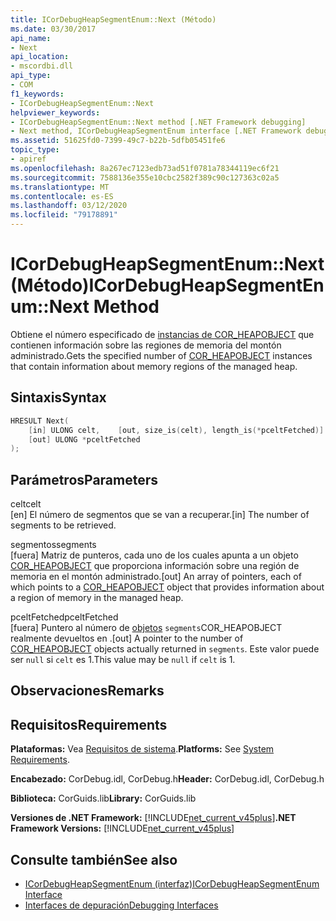 ```yaml
---
title: ICorDebugHeapSegmentEnum::Next (Método)
ms.date: 03/30/2017
api_name:
- Next
api_location:
- mscordbi.dll
api_type:
- COM
f1_keywords:
- ICorDebugHeapSegmentEnum::Next
helpviewer_keywords:
- ICorDebugHeapSegmentEnum::Next method [.NET Framework debugging]
- Next method, ICorDebugHeapSegmentEnum interface [.NET Framework debugging]
ms.assetid: 51625fd0-7399-49c7-b22b-5dfb05451fe6
topic_type:
- apiref
ms.openlocfilehash: 8a267ec7123edb73ad51f0781a78344119ec6f21
ms.sourcegitcommit: 7588136e355e10cbc2582f389c90c127363c02a5
ms.translationtype: MT
ms.contentlocale: es-ES
ms.lasthandoff: 03/12/2020
ms.locfileid: "79178891"
---
```

# <a name="icordebugheapsegmentenumnext-method"></a><span data-ttu-id="2b564-102">ICorDebugHeapSegmentEnum::Next (Método)</span><span class="sxs-lookup"><span data-stu-id="2b564-102">ICorDebugHeapSegmentEnum::Next Method</span></span>
<span data-ttu-id="2b564-103">Obtiene el número especificado de [instancias de COR_HEAPOBJECT](cor-heapobject-structure.md) que contienen información sobre las regiones de memoria del montón administrado.</span><span class="sxs-lookup"><span data-stu-id="2b564-103">Gets the specified number of [COR_HEAPOBJECT](cor-heapobject-structure.md) instances that contain information about memory regions of the managed heap.</span></span>  
  
## <a name="syntax"></a><span data-ttu-id="2b564-104">Sintaxis</span><span class="sxs-lookup"><span data-stu-id="2b564-104">Syntax</span></span>  
  
```cpp  
HRESULT Next(  
    [in] ULONG celt,    [out, size_is(celt), length_is(*pceltFetched)] COR_SEGMENT segments[],
    [out] ULONG *pceltFetched  
);  
```  
  
## <a name="parameters"></a><span data-ttu-id="2b564-105">Parámetros</span><span class="sxs-lookup"><span data-stu-id="2b564-105">Parameters</span></span>  
 <span data-ttu-id="2b564-106">celt</span><span class="sxs-lookup"><span data-stu-id="2b564-106">celt</span></span>  
 <span data-ttu-id="2b564-107">[en] El número de segmentos que se van a recuperar.</span><span class="sxs-lookup"><span data-stu-id="2b564-107">[in] The number of segments to be retrieved.</span></span>  
  
 <span data-ttu-id="2b564-108">segmentos</span><span class="sxs-lookup"><span data-stu-id="2b564-108">segments</span></span>  
 <span data-ttu-id="2b564-109">[fuera] Matriz de punteros, cada uno de los cuales apunta a un objeto [COR_HEAPOBJECT](cor-heapobject-structure.md) que proporciona información sobre una región de memoria en el montón administrado.</span><span class="sxs-lookup"><span data-stu-id="2b564-109">[out] An array of pointers, each of which points to a [COR_HEAPOBJECT](cor-heapobject-structure.md) object that provides information about a region of memory in the managed heap.</span></span>  
  
 <span data-ttu-id="2b564-110">pceltFetched</span><span class="sxs-lookup"><span data-stu-id="2b564-110">pceltFetched</span></span>  
 <span data-ttu-id="2b564-111">[fuera] Puntero al número de [objetos](cor-heapobject-structure.md) `segments`COR_HEAPOBJECT realmente devueltos en .</span><span class="sxs-lookup"><span data-stu-id="2b564-111">[out] A pointer to the number of [COR_HEAPOBJECT](cor-heapobject-structure.md) objects actually returned in `segments`.</span></span> <span data-ttu-id="2b564-112">Este valor puede ser `null` si `celt` es 1.</span><span class="sxs-lookup"><span data-stu-id="2b564-112">This value may be `null` if `celt` is 1.</span></span>  
  
## <a name="remarks"></a><span data-ttu-id="2b564-113">Observaciones</span><span class="sxs-lookup"><span data-stu-id="2b564-113">Remarks</span></span>  
  
## <a name="requirements"></a><span data-ttu-id="2b564-114">Requisitos</span><span class="sxs-lookup"><span data-stu-id="2b564-114">Requirements</span></span>  
 <span data-ttu-id="2b564-115">**Plataformas:** Vea [Requisitos de sistema](../../../../docs/framework/get-started/system-requirements.md).</span><span class="sxs-lookup"><span data-stu-id="2b564-115">**Platforms:** See [System Requirements](../../../../docs/framework/get-started/system-requirements.md).</span></span>  
  
 <span data-ttu-id="2b564-116">**Encabezado:** CorDebug.idl, CorDebug.h</span><span class="sxs-lookup"><span data-stu-id="2b564-116">**Header:** CorDebug.idl, CorDebug.h</span></span>  
  
 <span data-ttu-id="2b564-117">**Biblioteca:** CorGuids.lib</span><span class="sxs-lookup"><span data-stu-id="2b564-117">**Library:** CorGuids.lib</span></span>  
  
 <span data-ttu-id="2b564-118">**Versiones de .NET Framework:** [!INCLUDE[net_current_v45plus](../../../../includes/net-current-v45plus-md.md)]</span><span class="sxs-lookup"><span data-stu-id="2b564-118">**.NET Framework Versions:** [!INCLUDE[net_current_v45plus](../../../../includes/net-current-v45plus-md.md)]</span></span>  
  
## <a name="see-also"></a><span data-ttu-id="2b564-119">Consulte también</span><span class="sxs-lookup"><span data-stu-id="2b564-119">See also</span></span>

- [<span data-ttu-id="2b564-120">ICorDebugHeapSegmentEnum (interfaz)</span><span class="sxs-lookup"><span data-stu-id="2b564-120">ICorDebugHeapSegmentEnum Interface</span></span>](icordebugheapsegmentenum-interface.md)
- [<span data-ttu-id="2b564-121">Interfaces de depuración</span><span class="sxs-lookup"><span data-stu-id="2b564-121">Debugging Interfaces</span></span>](debugging-interfaces.md)
